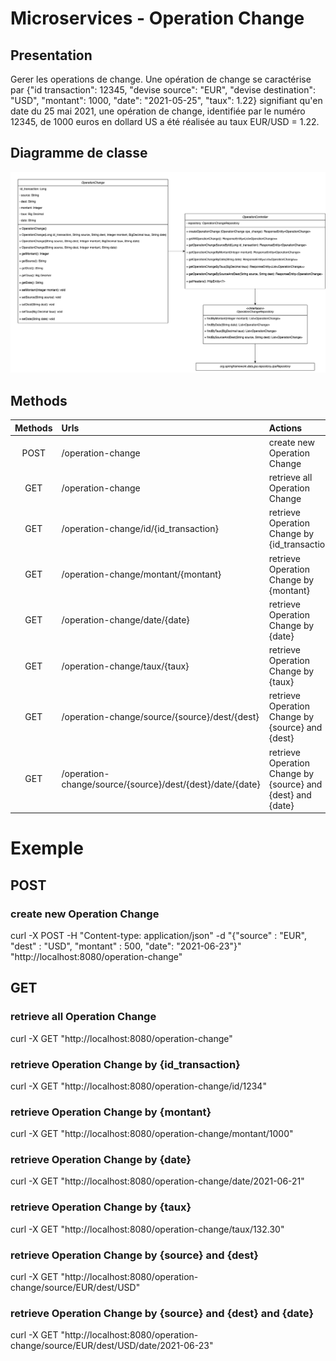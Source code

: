 # Microservices - Operation Change

## Presentation
Gerer les operations de change. Une opération de change se caractérise par {"id transaction": 12345, "devise source": "EUR", "devise destination": "USD",
"montant": 1000, "date": "2021-05-25", "taux": 1.22} signifiant qu'en date du 25 mai 2021, une opération de change, identifiée par le numéro 12345, de 1000 euros
en dollard US a été réalisée au taux EUR/USD = 1.22.

## Diagramme de classe

![Screenshot](DiagrammeDeClassOperationChange.png)

## Methods

| Methods   | Urls                                                      | Actions                                                    |
| :--------:|:----------------------------------------------------------| :----------------------------------------------------------|
| POST      | /operation-change                                         | create new Operation Change                                |
| GET       | /operation-change                                         | retrieve all Operation Change                              |
| GET       | /operation-change/id/{id_transaction}                     | retrieve Operation Change by {id_transaction}              |
| GET       | /operation-change/montant/{montant}                       | retrieve Operation Change by {montant}                     |
| GET       | /operation-change/date/{date}                             | retrieve Operation Change by {date}                        |
| GET       | /operation-change/taux/{taux}                             | retrieve Operation Change by {taux}                        |
| GET       | /operation-change/source/{source}/dest/{dest}             | retrieve Operation Change by {source} and {dest}           |
| GET       | /operation-change/source/{source}/dest/{dest}/date/{date} | retrieve Operation Change by {source} and {dest} and {date}|


# Exemple
## POST
### create new Operation Change
curl -X POST -H "Content-type: application/json" -d "{\"source\" : \"EUR\", \"dest\" : \"USD\", \"montant\" : 500, \"date\": \"2021-06-23\"}" "http://localhost:8080/operation-change"

## GET
### retrieve all Operation Change
curl -X GET "http://localhost:8080/operation-change"
### retrieve Operation Change by {id_transaction}
curl -X GET "http://localhost:8080/operation-change/id/1234"
### retrieve Operation Change by {montant}
curl -X GET "http://localhost:8080/operation-change/montant/1000"
### retrieve Operation Change by {date}
curl -X GET "http://localhost:8080/operation-change/date/2021-06-21"
### retrieve Operation Change by {taux}
curl -X GET "http://localhost:8080/operation-change/taux/132.30"
### retrieve Operation Change by {source} and {dest}
curl -X GET "http://localhost:8080/operation-change/source/EUR/dest/USD"
### retrieve Operation Change by {source} and {dest} and {date}
curl -X GET "http://localhost:8080/operation-change/source/EUR/dest/USD/date/2021-06-23"